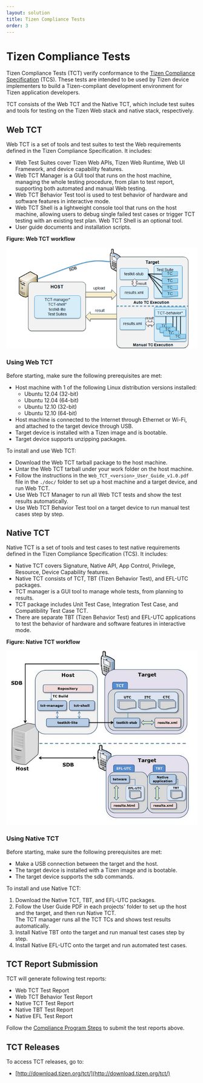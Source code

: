 ```yaml
---
layout: solution
title: Tizen Compliance Tests
order: 3
---
```


# Tizen Compliance Tests

Tizen Compliance Tests (TCT) verify conformance to the [Tizen Compliance Specification](compliance-specification.md) (TCS). These tests are intended to be used by Tizen device implementers to build a Tizen-compliant development environment for Tizen application developers.

TCT consists of the Web TCT and the Native TCT, which include test suites and tools for testing on the Tizen Web stack and native stack, respectively.

## Web TCT

Web TCT is a set of tools and test suites to test the Web requirements defined in the Tizen Compliance Specification. It includes:

- Web Test Suites cover Tizen Web APIs, Tizen Web Runtime, Web UI Framework, and device capability features.
- Web TCT Manager is a GUI tool that runs on the host machine, managing the whole testing procedure, from plan to test report, supporting both automated and manual Web testing.
- Web TCT Behavior Test tool is used to test behavior of hardware and software features in interactive mode.
- Web TCT Shell is a lightweight console tool that runs on the host machine, allowing users to debug single failed test cases or trigger TCT testing with an existing test plan. Web TCT Shell is an optional tool.
- User guide documents and installation scripts.


**Figure: Web TCT workflow**

![Web TCT workflow](media/webtct-workflow.png)

### Using Web TCT

Before starting, make sure the following prerequisites are met:

- Host machine with 1 of the following Linux distribution versions installed:
  - Ubuntu 12.04 (32-bit)
  - Ubuntu 12.04 (64-bit)
  - Ubuntu 12.10 (32-bit)
  - Ubuntu 12.10 (64-bit)
- Host machine is connected to the Internet through Ethernet or Wi-Fi, and attached to the target device through USB.
- Target device is installed with a Tizen image and is bootable.
- Target device supports unzipping packages.

To install and use Web TCT:

- Download the Web TCT tarball package to the host machine.
- Untar the Web TCT tarball under your work folder on the host machine.
- Follow the instructions in the `Web_TCT_<version>_User_Guide_v1.0.pdf` file in the `./doc/` folder to set up a host machine and a target device, and run Web TCT.
- Use Web TCT Manager to run all Web TCT tests and show the test results automatically.
- Use Web TCT Behavior Test tool on a target device to run manual test cases step by step.

## Native TCT

Native TCT is a set of tools and test cases to test native requirements defined in the Tizen Compliance Specification (TCS). It includes:

- Native TCT covers Signature, Native API, App Control, Privilege, Resource, Device Capability features.
- Native TCT consists of TCT, TBT (Tizen Behavior Test), and EFL-UTC packages.
- TCT manager is a GUI tool to manage whole tests, from planning to results.
- TCT package includes Unit Test Case, Integration Test Case, and Compatibility Test Case TCT.
- There are separate TBT (Tizen Behavior Test) and EFL-UTC applications to test the behavior of hardware and software features in interactive mode.

**Figure: Native TCT workflow**

![Native TCT workflow](media/nativetct-workflow.png)

### Using Native TCT

Before starting, make sure the following prerequisites are met:

- Make a USB connection between the target and the host.
- The target device is installed with a Tizen image and is bootable.
- The target device supports the sdb commands.

To install and use Native TCT:

1. Download the Native TCT, TBT, and EFL-UTC packages.
1. Follow the User Guide PDF in each projects' folder to set up the host and the target, and then run Native TCT.  
The TCT manager runs all the TCT TCs and shows test results automatically.
1. Install Native TBT onto the target and run manual test cases step by step.
1. Install Native EFL-UTC onto the target and run automated test cases.

## TCT Report Submission

TCT will generate following test reports:

- Web TCT Test Report
- Web TCT Behavior Test Report
- Native TCT Test Report
- Native TBT Test Report
- Native EFL Test Report

Follow the [Compliance Program Steps](compliance-program.md) to submit the test reports above.

## TCT Releases

To access TCT releases, go to:

- [http://download.tizen.org/tct/](http://download.tizen.org/tct/)

